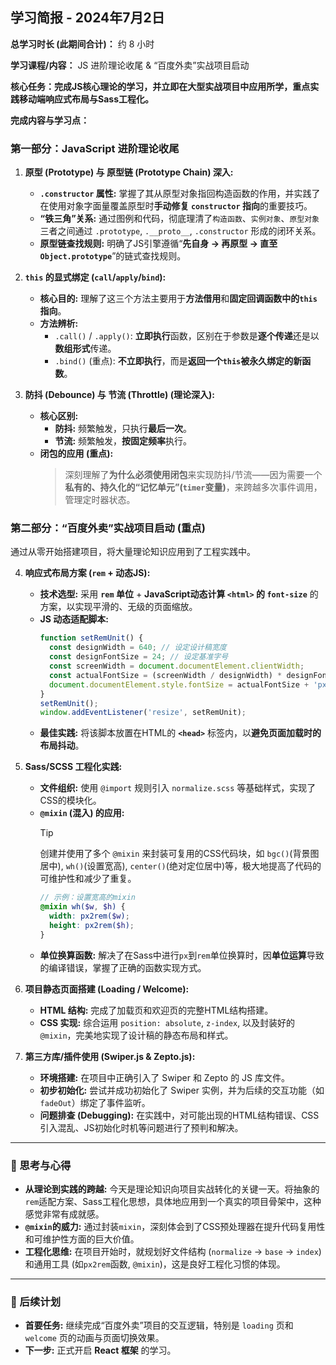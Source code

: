 ## 学习简报 - 2024年7月2日

**总学习时长 (此期间合计)：** 约 8 小时

**学习课程/内容：** JS 进阶理论收尾 & “百度外卖”实战项目启动

**核心任务：完成JS核心理论的学习，并立即在大型实战项目中应用所学，重点实践移动端响应式布局与Sass工程化。**

**完成内容与学习点：**

### **第一部分：JavaScript 进阶理论收尾**

1.  **原型 (Prototype) 与 原型链 (Prototype Chain) 深入:**
    *   **`.constructor` 属性:** 掌握了其从原型对象指回构造函数的作用，并实践了在使用对象字面量覆盖原型时**手动修复 `constructor` 指向**的重要技巧。
    *   **“铁三角”关系:** 通过图例和代码，彻底理清了`构造函数`、`实例对象`、`原型对象`三者之间通过 `.prototype`, `.__proto__`, `.constructor` 形成的闭环关系。
    *   **原型链查找规则:** 明确了JS引擎遵循“**先自身 -> 再原型 -> 直至`Object.prototype`**”的链式查找规则。

2.  **`this` 的显式绑定 (`call`/`apply`/`bind`):**
    *   **核心目的:** 理解了这三个方法主要用于**方法借用**和**固定回调函数中的`this`指向**。
    *   **方法辨析:**
        *   `.call()` / `.apply()`: **立即执行**函数，区别在于参数是**逐个传递**还是以**数组形式**传递。
        *   `.bind()` (重点): **不立即执行**，而是**返回一个`this`被永久绑定的新函数**。

3.  **防抖 (Debounce) 与 节流 (Throttle) (理论深入):**
    *   **核心区别:**
        *   **防抖:** 频繁触发，只执行**最后一次**。
        *   **节流:** 频繁触发，**按固定频率**执行。
    *   **闭包的应用 (重点):**
        > 深刻理解了**为什么必须使用闭包**来实现防抖/节流——因为需要一个**私有的、持久化的“记忆单元”(`timer`变量)**，来跨越多次事件调用，管理定时器状态。

### **第二部分：“百度外卖”实战项目启动 (重点)**

通过从零开始搭建项目，将大量理论知识应用到了工程实践中。

4.  **响应式布局方案 (`rem` + 动态JS):**
    *   **技术选型:** 采用 **`rem` 单位** + **JavaScript动态计算 `<html>` 的 `font-size`** 的方案，以实现平滑的、无级的页面缩放。
    *   **JS 动态适配脚本:**
        ```javascript
        function setRemUnit() {
          const designWidth = 640; // 设定设计稿宽度
          const designFontSize = 24; // 设定基准字号
          const screenWidth = document.documentElement.clientWidth;
          const actualFontSize = (screenWidth / designWidth) * designFontSize;
          document.documentElement.style.fontSize = actualFontSize + 'px';
        }
        setRemUnit();
        window.addEventListener('resize', setRemUnit);
        ```
    *   **最佳实践:** 将该脚本放置在HTML的 **`<head>`** 标签内，以**避免页面加载时的布局抖动**。

5.  **Sass/SCSS 工程化实践:**
    *   **文件组织:** 使用 `@import` 规则引入 `normalize.scss` 等基础样式，实现了CSS的模块化。
    *   **`@mixin` (混入) 的应用:**
        > [!TIP]
        > 创建并使用了多个 `@mixin` 来封装可复用的CSS代码块，如 `bgc()`(背景图居中), `wh()`(设置宽高), `center()`(绝对定位居中)等，极大地提高了代码的可维护性和减少了重复。
        ```scss
        // 示例：设置宽高的mixin
        @mixin wh($w, $h) {
          width: px2rem($w);
          height: px2rem($h);
        }
        ```
    *   **单位换算函数:** 解决了在Sass中进行`px`到`rem`单位换算时，因**单位运算**导致的编译错误，掌握了正确的函数实现方式。

6.  **项目静态页面搭建 (Loading / Welcome):**
    *   **HTML 结构:** 完成了加载页和欢迎页的完整HTML结构搭建。
    *   **CSS 实现:** 综合运用 `position: absolute`, `z-index`, 以及封装好的 `@mixin`，完美地实现了设计稿的静态布局和样式。

7.  **第三方库/插件使用 (Swiper.js & Zepto.js):**
    *   **环境搭建:** 在项目中正确引入了 Swiper 和 Zepto 的 JS 库文件。
    *   **初步初始化:** 尝试并成功初始化了 Swiper 实例，并为后续的交互功能（如 `fadeOut`）绑定了事件监听。
    *   **问题排查 (Debugging):** 在实践中，对可能出现的HTML结构错误、CSS引入混乱、JS初始化时机等问题进行了预判和解决。

---

### 🤔 思考与心得

*   **从理论到实践的跨越:** 今天是理论知识向项目实战转化的关键一天。将抽象的`rem`适配方案、Sass工程化思想，具体地应用到一个真实的项目骨架中，这种感觉非常有成就感。
*   **`@mixin`的威力:** 通过封装`mixin`，深刻体会到了CSS预处理器在提升代码复用性和可维护性方面的巨大价值。
*   **工程化思维:** 在项目开始时，就规划好文件结构 (`normalize` -> `base` -> `index`) 和通用工具 (如`px2rem`函数, `@mixin`)，这是良好工程化习惯的体现。

---

### 🚀 后续计划

*   **首要任务:** 继续完成“百度外卖”项目的交互逻辑，特别是 `loading` 页和 `welcome` 页的动画与页面切换效果。
*   **下一步:** 正式开启 **React 框架** 的学习。
